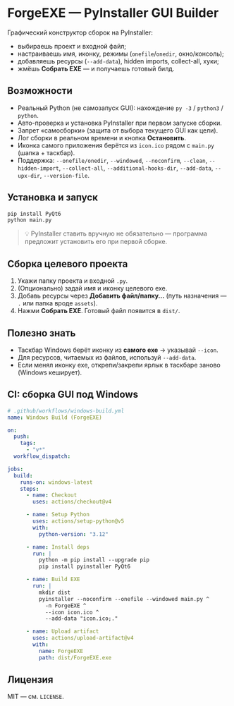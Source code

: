 # ForgeEXE — PyInstaller GUI Builder

Графический конструктор сборок на PyInstaller:
- выбираешь проект и входной файл;
- настраиваешь имя, иконку, режимы (`onefile`/`onedir`, окно/консоль);
- добавляешь ресурсы (`--add-data`), hidden imports, collect-all, хуки;
- жмёшь **Собрать EXE** — и получаешь готовый билд.

## Возможности
- Реальный Python (не самозапуск GUI): нахождение `py -3` / `python3` / `python`.
- Авто-проверка и установка PyInstaller при первом запуске сборки.
- Запрет «самосборки» (защита от выбора текущего GUI как цели).
- Лог сборки в реальном времени и кнопка **Остановить**.
- Иконка самого приложения берётся из `icon.ico` рядом с `main.py` (шапка + таскбар).
- Поддержка: `--onefile/onedir`, `--windowed`, `--noconfirm`, `--clean`, `--hidden-import`,
  `--collect-all`, `--additional-hooks-dir`, `--add-data`, `--upx-dir`, `--version-file`.

## Установка и запуск
```bash
pip install PyQt6
python main.py
```

> 💡 PyInstaller ставить вручную не обязательно — программа предложит установить его при первой сборке.

## Сборка целевого проекта
1. Укажи папку проекта и входной `.py`.
2. (Опционально) задай имя и иконку целевого exe.
3. Добавь ресурсы через **Добавить файл/папку…** (путь назначения — `.` или папка вроде `assets`).
4. Нажми **Собрать EXE**. Готовый файл появится в `dist/`.

## Полезно знать
- Таскбар Windows берёт иконку из **самого exe** → указывай `--icon`.
- Для ресурсов, читаемых из файлов, используй `--add-data`.
- Если менял иконку exe, открепи/закрепи ярлык в таскбаре заново (Windows кеширует).

## CI: сборка GUI под Windows
```yaml
# .github/workflows/windows-build.yml
name: Windows Build (ForgeEXE)

on:
  push:
    tags:
      - "v*"
  workflow_dispatch:

jobs:
  build:
    runs-on: windows-latest
    steps:
      - name: Checkout
        uses: actions/checkout@v4

      - name: Setup Python
        uses: actions/setup-python@v5
        with:
          python-version: "3.12"

      - name: Install deps
        run: |
          python -m pip install --upgrade pip
          pip install pyinstaller PyQt6

      - name: Build EXE
        run: |
          mkdir dist
          pyinstaller --noconfirm --onefile --windowed main.py ^
            -n ForgeEXE ^
            --icon icon.ico ^
            --add-data "icon.ico;."

      - name: Upload artifact
        uses: actions/upload-artifact@v4
        with:
          name: ForgeEXE
          path: dist/ForgeEXE.exe
```

## Лицензия
MIT — см. `LICENSE`.
